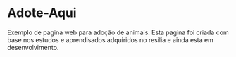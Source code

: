 # Adote-Aqui
Exemplo de pagina web para adoção de animais.
Esta pagina foi criada com base nos estudos e aprendisados adquiridos no resilia e ainda esta em desenvolvimento.
